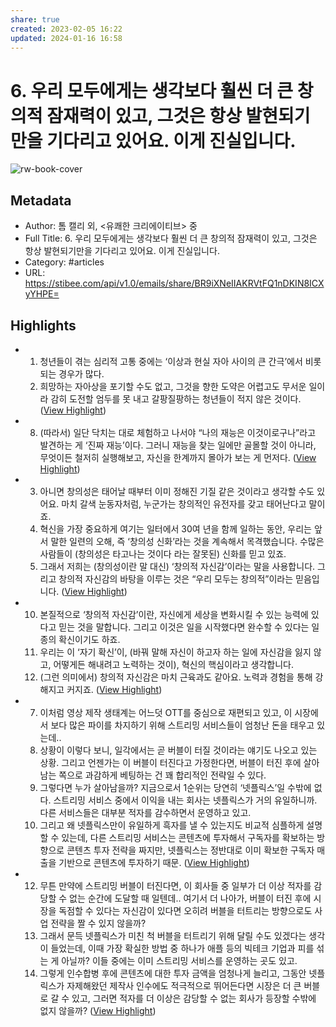 ```yaml
---
share: true
created: 2023-02-05 16:22
updated: 2024-01-16 16:58
---
```


# 6. 우리 모두에게는 생각보다 훨씬 더 큰 창의적 잠재력이 있고, 그것은 항상 발현되기만을 기다리고 있어요. 이게 진실입니다.

![rw-book-cover](https://readwise-assets.s3.amazonaws.com/static/images/article3.5c705a01b476.png)

## Metadata
- Author: 톰 캘리 외, <유쾌한 크리에이티브> 중
- Full Title: 6. 우리 모두에게는 생각보다 훨씬 더 큰 창의적 잠재력이 있고, 그것은 항상 발현되기만을 기다리고 있어요. 이게 진실입니다.
- Category: #articles
- URL: https://stibee.com/api/v1.0/emails/share/BR9iXNeIIAKRVtFQ1nDKIN8ICXyYHPE=

## Highlights
- 1. 청년들이 겪는 심리적 고통 중에는 ‘이상과 현실 자아 사이의 큰 간극’에서 비롯되는 경우가 많다.
  2. 희망하는 자아상을 포기할 수도 없고, 그것을 향한 도약은 어렵고도 무서운 일이라 감히 도전할 엄두를 못 내고 갈팡질팡하는 청년들이 적지 않은 것이다. ([View Highlight](https://read.readwise.io/read/01grfr3w5sdjgxhft8xr92f752))
- 8. (따라서) 일단 닥치는 대로 체험하고 나서야 “나의 재능은 이것이로구나”라고 발견하는 게 ‘진짜 재능’이다. 그러니 재능을 찾는 일에만 골몰할 것이 아니라, 무엇이든 철저히 실행해보고, 자신을 한계까지 몰아가 보는 게 먼저다. ([View Highlight](https://read.readwise.io/read/01grfr44e3pdwmnaqes68rr7wy))
- 3. 아니면 창의성은 태어날 때부터 이미 정해진 기질 같은 것이라고 생각할 수도 있어요. 마치 갈색 눈동자처럼, 누군가는 창의적인 유전자를 갖고 태어난다고 말이죠.
  4. 혁신을 가장 중요하게 여기는 일터에서 30여 년을 함께 일하는 동안, 우리는 앞서 말한 일련의 오해, 즉 ‘창의성 신화’라는 것을 계속해서 목격했습니다. 수많은 사람들이 (창의성은 타고나는 것이다 라는 잘못된) 신화를 믿고 있죠.
  5. 그래서 저희는 (창의성이란 말 대신) ‘창의적 자신감’이라는 말을 사용합니다. 그리고 창의적 자신감의 바탕을 이루는 것은 “우리 모두는 창의적”이라는 믿음입니다. ([View Highlight](https://read.readwise.io/read/01grfr4ynnzswwn2xa5k9s2wbj))
- 10. 본질적으로 ‘창의적 자신감’이란, 자신에게 세상을 변화시킬 수 있는 능력에 있다고 믿는 것을 말합니다. 그리고 이것은 일을 시작했다면 완수할 수 있다는 일종의 확신이기도 하죠.
  11. 우리는 이 ‘자기 확신’이, (바꿔 말해 자신이 하고자 하는 일에 자신감을 잃지 않고, 어떻게든 해내려고 노력하는 것이), 혁신의 핵심이라고 생각합니다.
  12. (그런 의미에서) 창의적 자신감은 마치 근육과도 같아요. 노력과 경험을 통해 강해지고 커지죠. ([View Highlight](https://read.readwise.io/read/01grfrekw30b1wc8e4tz6f80db))
- 7. 이처럼 영상 제작 생태계는 어느덧 OTT를 중심으로 재편되고 있고, 이 시장에서 보다 많은 파이를 차지하기 위해 스트리밍 서비스들이 엄청난 돈을 태우고 있는데..
  8. 상황이 이렇다 보니, 일각에서는 곧 버블이 터질 것이라는 얘기도 나오고 있는 상황. 그리고 언젠가는 이 버블이 터진다고 가정한다면, 버블이 터진 후에 살아남는 쪽으로 과감하게 베팅하는 건 꽤 합리적인 전략일 수 있다.
  9. 그렇다면 누가 살아남을까? 지금으로서 1순위는 당연히 ‘넷플릭스’일 수밖에 없다. 스트리밍 서비스 중에서 이익을 내는 회사는 넷플릭스가 거의 유일하니까. 다른 서비스들은 대부분 적자를 감수하면서 운영하고 있고.
  10. 그리고 왜 넷플릭스만이 유일하게 흑자를 낼 수 있는지도 비교적 심플하게 설명할 수 있는데, 다른 스트리밍 서비스는 콘텐츠에 투자해서 구독자를 확보하는 방향으로 콘텐츠 투자 전략을 짜지만, 넷플릭스는 정반대로 이미 확보한 구독자 매출을 기반으로 콘텐츠에 투자하기 때문. ([View Highlight](https://read.readwise.io/read/01grfrn31t5f2ebbss2q6t5j1s))
- 12. 무튼 만약에 스트리밍 버블이 터진다면, 이 회사들 중 일부가 더 이상 적자를 감당할 수 없는 순간에 도달할 때 일텐데.. 여기서 더 나아가, 버블이 터진 후에 시장을 독점할 수 있다는 자신감이 있다면 오히려 버블을 터트리는 방향으로도 사업 전략을 짤 수 있지 않을까?
  13. 그래서 문득 넷플릭스가 미친 척 버블을 터트리기 위해 달릴 수도 있겠다는 생각이 들었는데, 이때 가장 확실한 방법 중 하나가 애플 등의 빅테크 기업과 피를 섞는 게 아닐까? 이들 중에는 이미 스트리밍 서비스를 운영하는 곳도 있고.
  14. 그렇게 인수합병 후에 콘텐츠에 대한 투자 금액을 엄청나게 늘리고, 그동안 넷플릭스가 자제해왔던 제작사 인수에도 적극적으로 뛰어든다면 시장은 더 큰 버블로 갈 수 있고, 그러면 적자를 더 이상은 감당할 수 없는 회사가 등장할 수밖에 없지 않을까? ([View Highlight](https://read.readwise.io/read/01grfrpwb6mt0zew2dtp77kbd9))
